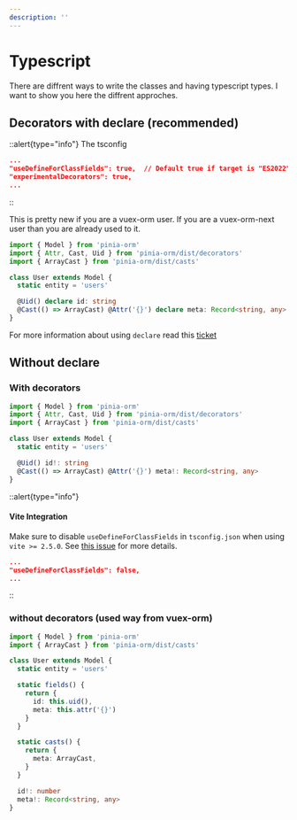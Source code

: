 ```yaml
---
description: ''
---
```


# Typescript

There are diffrent ways to write the classes and having typescript types. I want to show you here the diffrent approches.

## Decorators with declare (recommended)

::alert{type="info"}
The tsconfig
```json
...
"useDefineForClassFields": true,  // Default true if target is "ES2022" or "ESNext"
"experimentalDecorators": true,
...
```
::

This is pretty new if you are a vuex-orm user. If you are a vuex-orm-next user than you are already used to it.

````ts
import { Model } from 'pinia-orm'
import { Attr, Cast, Uid } from 'pinia-orm/dist/decorators'
import { ArrayCast } from 'pinia-orm/dist/casts'

class User extends Model {
  static entity = 'users'

  @Uid() declare id: string
  @Cast(() => ArrayCast) @Attr('{}') declare meta: Record<string, any>
}
````

For more information about using `declare` read this [ticket](https://github.com/CodeDredd/pinia-orm/issues/148) 

## Without declare

### With decorators

````ts
import { Model } from 'pinia-orm'
import { Attr, Cast, Uid } from 'pinia-orm/dist/decorators'
import { ArrayCast } from 'pinia-orm/dist/casts'

class User extends Model {
  static entity = 'users'

  @Uid() id!: string
  @Cast(() => ArrayCast) @Attr('{}') meta!: Record<string, any>
}
````

::alert{type="info"}
#### **Vite Integration**

Make sure to disable `useDefineForClassFields` in `tsconfig.json` when using `vite >= 2.5.0`. See [this issue](https://github.com/vitejs/vite/issues/4636) for more details.

```json
...
"useDefineForClassFields": false,
...
```
::

### without decorators (used way from vuex-orm)



````ts
import { Model } from 'pinia-orm'
import { ArrayCast } from 'pinia-orm/dist/casts'

class User extends Model {
  static entity = 'users'

  static fields() {
    return {
      id: this.uid(),
      meta: this.attr('{}')
    }
  }

  static casts() {
    return {
      meta: ArrayCast,
    }
  }

  id!: number
  meta!: Record<string, any>
}
````
